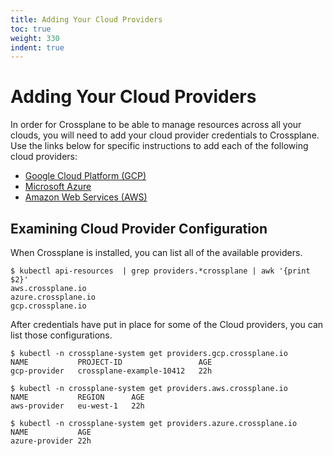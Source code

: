 ```yaml
---
title: Adding Your Cloud Providers
toc: true
weight: 330
indent: true
---
```


# Adding Your Cloud Providers

In order for Crossplane to be able to manage resources across all your clouds, you will need to add your cloud provider credentials to Crossplane.
Use the links below for specific instructions to add each of the following cloud providers:

* [Google Cloud Platform (GCP)](cloud-providers/gcp/gcp-provider.md)
* [Microsoft Azure](cloud-providers/azure/azure-provider.md)
* [Amazon Web Services (AWS)](cloud-providers/aws/aws-provider.md)

## Examining Cloud Provider Configuration

When Crossplane is installed, you can list all of the available providers.

```console
$ kubectl api-resources  | grep providers.*crossplane | awk '{print $2}'
aws.crossplane.io
azure.crossplane.io
gcp.crossplane.io
```

After credentials have put in place for some of the Cloud providers, you can list those configurations.

```console
$ kubectl -n crossplane-system get providers.gcp.crossplane.io
NAME           PROJECT-ID                 AGE
gcp-provider   crossplane-example-10412   22h

$ kubectl -n crossplane-system get providers.aws.crossplane.io
NAME           REGION      AGE
aws-provider   eu-west-1   22h

$ kubectl -n crossplane-system get providers.azure.crossplane.io
NAME           AGE
azure-provider 22h
```
